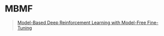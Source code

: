 # MBMF

> [ Model-Based Deep Reinforcement Learning with Model-Free Fine-Tuning](https://sites.google.com/view/mbmf)

